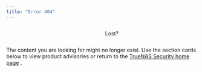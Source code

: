 ```yaml
---
title: "Error 404"
---
```


<div class="flex align-center justify-center">
    <div class="gdoc-error__message">                 
        <div class="gdoc-error__line gdoc-error__title" style="display:flex;justify-content:center;align-items:center;"><svg class="icon gdoc_cloud_off" style="width:3em;height:3em;padding-right:.75rem;"><use xlink:href="#gdoc_cloud_off"></use></svg>Lost?</div>
		<p>The content you are looking for might no longer exist. Use the section cards below to view product advisories or return to the <a href="/">TrueNAS Security home page</a> .</p>
    </div>
</div>
